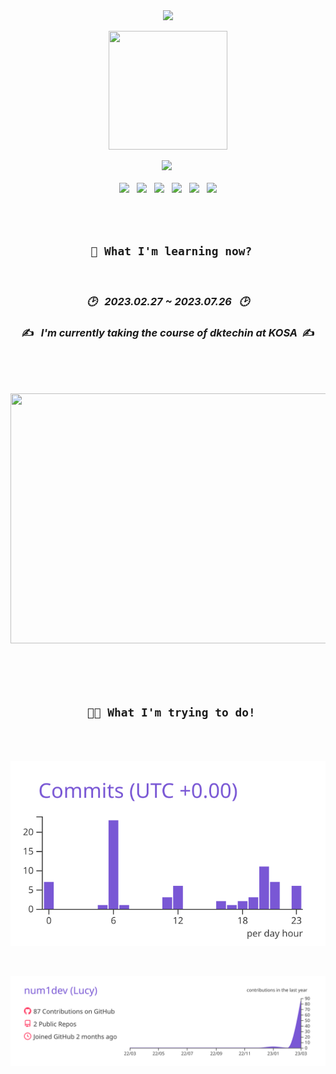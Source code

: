 <div align="center">
  <!--<img src="https://capsule-render.vercel.app/api?type=waving&color=ffdbe6&height=200&section=header&text=Hello,%20I'm&fontSize=70" />-->
<img src="https://capsule-render.vercel.app/api?type=wave&color=ffdbe6&height=300&section=header&text=Hello,%20I'm&fontSize=70&animation=fadeIn&fontColor=4b4b4b" />

<!--# 👋 _Hello, I'm Lucy_ 👋&fontColor=b0bac9-->
  
  

<a href="#" target="_blank"><img src="https://user-images.githubusercontent.com/122321793/228085614-f7ce4605-6a97-489e-8373-90f11de6d903.png" style="width: 190px; height:190px;"></a>


  <a href="https://instagram.com/sj_cd_9612?igshid=ZDdkNTZiNTM="><img src="https://img.shields.io/badge/Instagram-E4405F?style=for-the-badge&logo=Instagram&logoColor=white"></a>&nbsp;
  <br><br>
 <img src="https://img.shields.io/badge/JAVA-007396?style=for-the-badge&logo=java&logoColor=white"> &nbsp;   <img src="https://img.shields.io/badge/mysql-4479A1?style=for-the-badge&logo=mysql&logoColor=white"> &nbsp;  <img src="https://img.shields.io/badge/javascript-F7DF1E?style=for-the-badge&logo=javascript&logoColor=black">
&nbsp;  <img src="https://img.shields.io/badge/html-E34F26?style=for-the-badge&logo=html5&logoColor=white">  &nbsp; <img src="https://img.shields.io/badge/css-1572B6?style=for-the-badge&logo=css3&logoColor=white">  &nbsp; <img src="https://img.shields.io/badge/github-181717?style=for-the-badge&logo=github&logoColor=white"> 

<br><br>
  
  ## ``` 🔎 What I'm learning now?```
  <br>
  
  ### _🕑 &nbsp;  2023.02.27 ~ 2023.07.26 &nbsp; 🕑_
  
   ### ✍️ &nbsp; _I'm currently taking the course of dktechin at KOSA_ &nbsp;✍️ <br>
  
  <br><br>
  
&nbsp; &nbsp;&nbsp;&nbsp;&nbsp;&nbsp;&nbsp;&nbsp;<a href="#" target="_blank"><img src="https://user-images.githubusercontent.com/122321793/228138751-1786a3e0-854e-43e2-ad42-1360f8ef4512.jpg" style="width: 700px; height:400px;"></a>
&nbsp;&nbsp;&nbsp;&nbsp;&nbsp;&nbsp; &nbsp;&nbsp;  
 

 
  <br>
  <br>
  
 
  
  ## ``` 👩‍💻 What I'm trying to do!```
  
   <br><br>
  
<!--![Anurag's GitHub stats](https://github-readme-stats.vercel.app/api?username=num1dev&show_icons=true&theme=buefy)-->
 
  
  <!--[![](https://raw.githubusercontent.com/num1dev/num1dev/main/profile-summary-card-output/buefy/2-most-commit-language.svg)](https://github.com/vn7n24fzkq/github-profile-summary-cards)--> 
  
  [![](https://raw.githubusercontent.com/num1dev/num1dev/main/profile-summary-card-output/buefy/4-productive-time.svg)](https://github.com/vn7n24fzkq/github-profile-summary-cards)

   <br>
 
[![](https://raw.githubusercontent.com/num1dev/num1dev/main/profile-summary-card-output/buefy/0-profile-details.svg)](https://github.com/vn7n24fzkq/github-profile-summary-cards)
 <br>
  
<!--
**num1dev/num1dev** is a ✨ _special_ ✨ repository because its `README.md` (this file) appears on your GitHub profile.

Here are some ideas to get you started:

- 🔭 I’m currently working on ...
- 🌱 I’m currently learning ...
- 👯 I’m looking to collaborate on ...
- 🤔 I’m looking for help with ...
- 💬 Ask me about ...
- 📫 How to reach me: ...
- 😄 Pronouns: ...
- ⚡ Fun fact: ...
--> </div>
